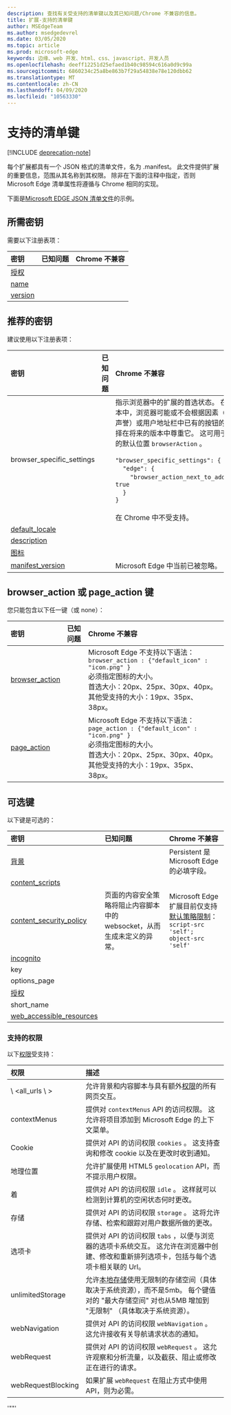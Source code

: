 ```yaml
---
description: 查找有关受支持的清单键以及其已知问题/Chrome 不兼容的信息。
title: 扩展-支持的清单键
author: MSEdgeTeam
ms.author: msedgedevrel
ms.date: 03/05/2020
ms.topic: article
ms.prod: microsoft-edge
keywords: 边缘、web 开发、html、css、javascript、开发人员
ms.openlocfilehash: deeff12251d25efaed1b40c98594c616a0d9c99a
ms.sourcegitcommit: 6860234c25a8be863b7f29a54838e78e120dbb62
ms.translationtype: MT
ms.contentlocale: zh-CN
ms.lasthandoff: 04/09/2020
ms.locfileid: "10563330"
---
```

# 支持的清单键  

[!INCLUDE [deprecation-note](../includes/deprecation-note.md)]  

每个扩展都具有一个 JSON 格式的清单文件，名为 .manifest。 此文件提供扩展的重要信息，范围从其名称到其权限。 除非在下面的注释中指定，否则 Microsoft Edge 清单属性将遵循与 Chrome 相同的实现。

下面是[Microsoft EDGE JSON 清单文件](./supported-manifest-keys/json-manifest-example.md)的示例。

## 所需密钥

需要以下注册表项：

密钥 | 已知问题 | Chrome 不兼容
:------------ | :------------- | :--------------
[授权](https://developer.mozilla.org/Add-ons/WebExtensions/manifest.json/author)  | | 
[name](https://developer.mozilla.org/docs/Mozilla/Add-ons/WebExtensions/manifest.json/name) | | |
[version](https://developer.mozilla.org/docs/Mozilla/Add-ons/WebExtensions/manifest.json/version) | | |

## 推荐的密钥

建议使用以下注册表项：

密钥 | 已知问题 | Chrome 不兼容
:------------ | :------------- | :--------------
browser_specific_settings | | 指示浏览器中的扩展的首选状态。 在将来的版本中，浏览器可能或不会根据因素（如分机的声誉）或用户地址栏中已有的按钮的总数，选择在将来的版本中尊重它。 这可用于指示图标的默认位置 `browserAction` 。 </br></br> `"browser_specific_settings": {`</br>&nbsp;&nbsp;&nbsp;&nbsp;`"edge": {`</br>&nbsp;&nbsp;&nbsp;&nbsp;&nbsp;&nbsp;&nbsp;&nbsp;`"browser_action_next_to_addressbar": true`</br>&nbsp;&nbsp;&nbsp;&nbsp;`}`</br>`}` </br></br> 在 Chrome 中不受支持。|
[default_locale](https://developer.mozilla.org/Add-ons/WebExtensions/manifest.json/default_locale)| | |
[description](https://developer.mozilla.org/docs/Mozilla/Add-ons/WebExtensions/manifest.json/description) | | |
[图标](https://developer.mozilla.org/docs/Mozilla/Add-ons/WebExtensions/manifest.json/icons) | | |
[manifest_version](https://developer.mozilla.org/docs/Mozilla/Add-ons/WebExtensions/manifest.json/manifest_version) | | Microsoft Edge 中当前已被忽略。



## browser_action 或 page_action 键

您只能包含以下任一键（或 none）：

密钥 | 已知问题 | Chrome 不兼容
:------------ | :------------- | :--------------
[browser_action](https://developer.mozilla.org/docs/Mozilla/Add-ons/WebExtensions/manifest.json/browser_action)  | | Microsoft Edge 不支持以下语法：  `browser_action : {"default_icon" : "icon.png" }`   <br/>必须指定图标的大小。 <br/>首选大小：20px、25px、30px、40px。 <br/> 其他受支持的大小：19px、35px、38px。|
[page_action](https://developer.mozilla.org/docs/Mozilla/Add-ons/WebExtensions/manifest.json/page_action) | | Microsoft Edge 不支持以下语法：  `page_action : {"default_icon" : "icon.png" }`   <br/>必须指定图标的大小。 <br/>首选大小：20px、25px、30px、40px。 <br/>其他受支持的大小：19px、35px、38px。|

## 可选键

以下键是可选的：

密钥 | 已知问题 | Chrome 不兼容
:------------ | :------------- | :--------------
[背景](https://developer.mozilla.org/docs/Mozilla/Add-ons/WebExtensions/manifest.json/background) | | Persistent 是 Microsoft Edge 的必填字段。
[content_scripts](https://developer.mozilla.org/docs/Mozilla/Add-ons/WebExtensions/manifest.json/content_scripts)  | | |
[content_security_policy](https://developer.mozilla.org/Add-ons/WebExtensions/manifest.json/content_security_policy)  | 页面的内容安全策略将阻止内容脚本中的 websocket，从而生成未定义的异常。 | Microsoft Edge 扩展目前仅支持[默认策略限制](https://developer.mozilla.org/Add-ons/WebExtensions/Content_Security_Policy#Default_content_security_policy)： `script-src 'self'; object-src 'self'` |
[incognito](https://developer.mozilla.org/Add-ons/WebExtensions/manifest.json/incognito) | | | 
key  | | |
options_page | | |
[授权](https://developer.mozilla.org/docs/Mozilla/Add-ons/WebExtensions/manifest.json/permissions)  | | |
short_name  | | |
[web_accessible_resources](https://developer.mozilla.org/docs/Mozilla/Add-ons/WebExtensions/manifest.json/web_accessible_resources) | | |

### 支持的权限
以下[权限](https://developer.mozilla.org/docs/Mozilla/Add-ons/WebExtensions/manifest.json/permissions)受支持：


| 权限         | 描述                                                                                                                                                                                                                                                                         |
|:-------------------|:------------------------------------------------------------------------------------------------------------------------------------------------------------------------------------------------------------------------------------------------------------------------------------|
| \ <all_urls \ >       | 允许背景和内容脚本与具有额外[权限](https://developer.mozilla.org/Add-ons/WebExtensions/manifest.json/permissions#Host_permissions)的所有网页交互。                                                                                  |
| contextMenus       | 提供对 `contextMenus` API 的访问权限。 这允许将项目添加到 Microsoft Edge 的上下文菜单。                                                                                                                                                                                     |
| Cookie            | 提供对 API 的访问权限 `cookies` 。 这支持查询和修改 cookie 以及在更改时收到通知。                                                                                                                                                           |
| 地理位置        | 允许扩展使用 HTML5 `geolocation` API，而不提示用户权限。                                                                                                                                                                                   |
| 着               | 提供对 API 的访问权限 `idle` 。 这样就可以检测到计算机的空闲状态何时更改。                                                                                                                                                                                    |
| 存储            | 提供对 API 的访问权限 `storage` 。 这将允许存储、检索和跟踪对用户数据所做的更改。                                                                                                                                                                             |
| 选项卡               | 提供对 API 的访问权限 `tabs` ，以便与浏览器的选项卡系统交互。 这允许在浏览器中创建、修改和重新排列选项卡，包括与每个选项卡相关联的 Url。                                                                                       |
| unlimitedStorage   | 允许[本地存储](https://developer.mozilla.org/Add-ons/WebExtensions/API/storage/local)使用无限制的存储空间（具体取决于系统资源），而不是5mb。 每个键值对的 "最大存储空间" 对也从5MB 增加到 "无限制" （具体取决于系统资源）。 |
| webNavigation      | 提供对 API 的访问权限 `webNavigation` 。 这允许接收有关导航请求状态的通知。                                                                                                                                                              |
| webRequest         | 提供对 API 的访问权限 `webRequest` 。 这允许观察和分析流量，以及截获、阻止或修改正在进行的请求。                                                                                                                               |
| webRequestBlocking | 如果扩展 `webRequest` 在阻止方式中使用 API，则为必需。                                                                                                                                                                                                           |

'""'
